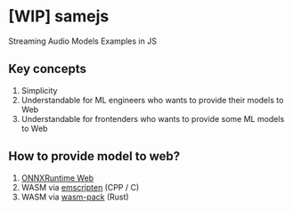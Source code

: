 # [WIP] samejs
Streaming Audio Models Examples in JS

## Key concepts

1. Simplicity
2. Understandable for ML engineers who wants to provide their models to Web 
3. Understandable for frontenders who wants to provide some ML models to Web

## How to provide model to web?

1. [ONNXRuntime Web](https://onnxruntime.ai/docs/get-started/with-javascript.html)
2. WASM via [emscripten](https://github.com/emscripten-core/emscripten) (CPP / C)
3. WASM via [wasm-pack](https://github.com/rustwasm/wasm-pack) (Rust)
 